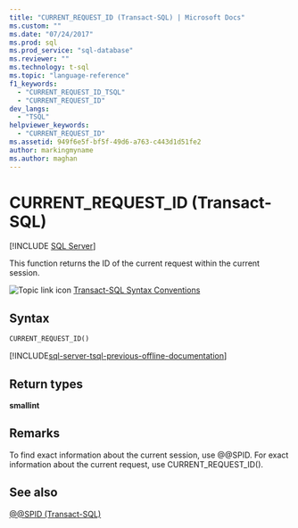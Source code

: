 ```yaml
---
title: "CURRENT_REQUEST_ID (Transact-SQL) | Microsoft Docs"
ms.custom: ""
ms.date: "07/24/2017"
ms.prod: sql
ms.prod_service: "sql-database"
ms.reviewer: ""
ms.technology: t-sql
ms.topic: "language-reference"
f1_keywords: 
  - "CURRENT_REQUEST_ID_TSQL"
  - "CURRENT_REQUEST_ID"
dev_langs: 
  - "TSQL"
helpviewer_keywords: 
  - "CURRENT_REQUEST_ID"
ms.assetid: 949f6e5f-bf5f-49d6-a763-c443d1d51fe2
author: markingmyname
ms.author: maghan
---
```

# CURRENT_REQUEST_ID (Transact-SQL)
[!INCLUDE [SQL Server](../../includes/applies-to-version/sqlserver.md)]

This function returns the ID of the current request within the current session.
  
![Topic link icon](../../database-engine/configure-windows/media/topic-link.gif "Topic link icon") [Transact-SQL Syntax Conventions](../../t-sql/language-elements/transact-sql-syntax-conventions-transact-sql.md)
  
## Syntax  
  
```sql
CURRENT_REQUEST_ID()  
```  

[!INCLUDE[sql-server-tsql-previous-offline-documentation](../../includes/sql-server-tsql-previous-offline-documentation.md)]

## Return types
**smallint**
  
## Remarks  
To find exact information about the current session, use @@SPID. For exact information about the current request, use CURRENT_REQUEST_ID().
  
## See also
[@@SPID &#40;Transact-SQL&#41;](../../t-sql/functions/spid-transact-sql.md)
  
  
